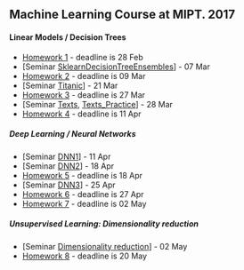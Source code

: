 ## Machine Learning Course at MIPT. 2017

#### Linear Models / Decision Trees

- [Homework 1](hw1/hw1.ipynb) - deadline is 28 Feb
- [Seminar [SklearnDecisionTreeEnsembles](seminars/SklearnDecisionTreeEnsembles.ipynb)] - 07 Mar
- [Homework 2](hw2/hw2.ipynb) - deadline is 09 Mar
- [Seminar [Titanic](seminars/Titanic/Titanic.ipynb)] - 21 Mar
- [Homework 3](hw3/main.ipynb) - deadline is 27 Mar
- [Seminar [Texts](seminars/Texts/28-03-2017-Texts.ipynb), [Texts_Practice](seminars/Texts/28-03-2017-Texts-Practice.ipynb)] - 28 Mar
- [Homework 4](hw4/) - deadline is 11 Apr

##### Deep Learning / Neural Networks
- [Seminar [DNN1](seminars/dnn-sem1/ml-mipt-2017-dnn-sem1.ipynb)] - 11 Apr
- [Seminar [DNN2](seminars/dnn-sem2/my_first_nn_lsagne.ipynb)] - 18 Apr
- [Homework 5](hw5/) - deadline is 18 Apr
- [Seminar [DNN3](seminars/dnn-sem3/sem3-task.ipynb)] - 25 Apr
- [Homework 6](hw6/cifar.ipynb) - deadline is 27 Apr
- [Homework 7](hw7/captioning.ipynb) - deadline is 02 May

##### Unsupervised Learning: Dimensionality reduction
- [Seminar [Dimensionality reduction](seminars/dim-reduction/seminar13_v1.ipynb)] - 02 May
- [Homework 8](hw8/task8.ipynb) - deadline is 20 May

